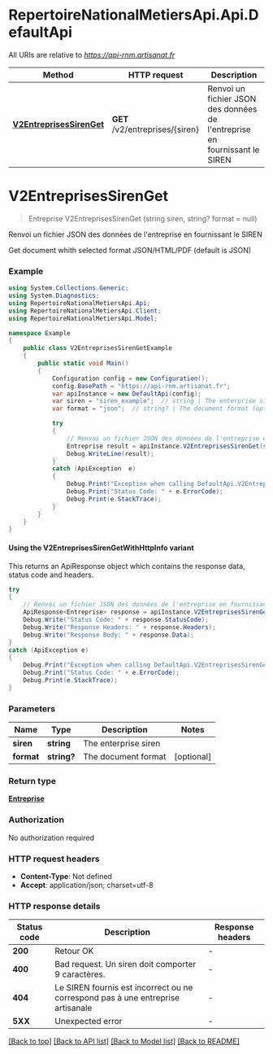 # RepertoireNationalMetiersApi.Api.DefaultApi

All URIs are relative to *https://api-rnm.artisanat.fr*

| Method | HTTP request | Description |
|--------|--------------|-------------|
| [**V2EntreprisesSirenGet**](DefaultApi.md#v2entreprisessirenget) | **GET** /v2/entreprises/{siren} | Renvoi un fichier JSON des données de l&#39;entreprise en fournissant le SIREN |

<a name="v2entreprisessirenget"></a>
# **V2EntreprisesSirenGet**
> Entreprise V2EntreprisesSirenGet (string siren, string? format = null)

Renvoi un fichier JSON des données de l'entreprise en fournissant le SIREN

Get document whith selected format JSON/HTML/PDF (default is JSON)

### Example
```csharp
using System.Collections.Generic;
using System.Diagnostics;
using RepertoireNationalMetiersApi.Api;
using RepertoireNationalMetiersApi.Client;
using RepertoireNationalMetiersApi.Model;

namespace Example
{
    public class V2EntreprisesSirenGetExample
    {
        public static void Main()
        {
            Configuration config = new Configuration();
            config.BasePath = "https://api-rnm.artisanat.fr";
            var apiInstance = new DefaultApi(config);
            var siren = "siren_example";  // string | The enterprise siren
            var format = "json";  // string? | The document format (optional) 

            try
            {
                // Renvoi un fichier JSON des données de l'entreprise en fournissant le SIREN
                Entreprise result = apiInstance.V2EntreprisesSirenGet(siren, format);
                Debug.WriteLine(result);
            }
            catch (ApiException  e)
            {
                Debug.Print("Exception when calling DefaultApi.V2EntreprisesSirenGet: " + e.Message);
                Debug.Print("Status Code: " + e.ErrorCode);
                Debug.Print(e.StackTrace);
            }
        }
    }
}
```

#### Using the V2EntreprisesSirenGetWithHttpInfo variant
This returns an ApiResponse object which contains the response data, status code and headers.

```csharp
try
{
    // Renvoi un fichier JSON des données de l'entreprise en fournissant le SIREN
    ApiResponse<Entreprise> response = apiInstance.V2EntreprisesSirenGetWithHttpInfo(siren, format);
    Debug.Write("Status Code: " + response.StatusCode);
    Debug.Write("Response Headers: " + response.Headers);
    Debug.Write("Response Body: " + response.Data);
}
catch (ApiException e)
{
    Debug.Print("Exception when calling DefaultApi.V2EntreprisesSirenGetWithHttpInfo: " + e.Message);
    Debug.Print("Status Code: " + e.ErrorCode);
    Debug.Print(e.StackTrace);
}
```

### Parameters

| Name | Type | Description | Notes |
|------|------|-------------|-------|
| **siren** | **string** | The enterprise siren |  |
| **format** | **string?** | The document format | [optional]  |

### Return type

[**Entreprise**](Entreprise.md)

### Authorization

No authorization required

### HTTP request headers

 - **Content-Type**: Not defined
 - **Accept**: application/json; charset=utf-8


### HTTP response details
| Status code | Description | Response headers |
|-------------|-------------|------------------|
| **200** | Retour OK |  -  |
| **400** | Bad request. Un siren doit comporter 9 caractères. |  -  |
| **404** | Le SIREN fournis est incorrect ou ne correspond pas à une entreprise artisanale |  -  |
| **5XX** | Unexpected error |  -  |

[[Back to top]](#) [[Back to API list]](../README.md#documentation-for-api-endpoints) [[Back to Model list]](../README.md#documentation-for-models) [[Back to README]](../README.md)


